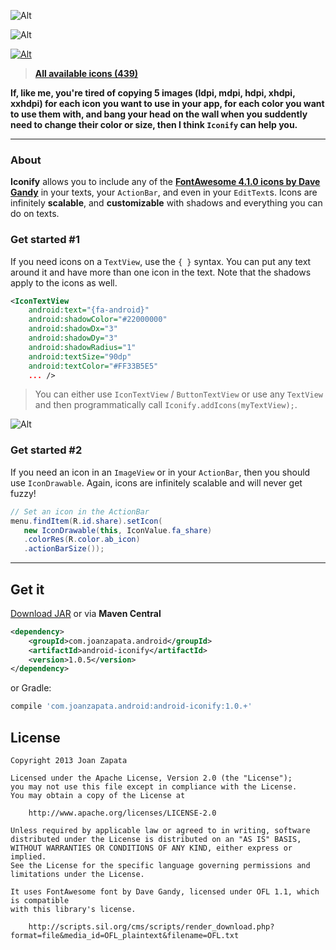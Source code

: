 ![Alt](https://raw.github.com/JoanZapata/android-iconify/master/logo.jpg)

![Alt](https://raw.github.com/JoanZapata/android-iconify/master/header.jpg)

[![Alt](http://developer.android.com/images/brand/en_app_rgb_wo_45.png)](https://play.google.com/store/apps/details?id=com.joanzapata.android.icons.sample)

> **[All available icons (439)](http://fortawesome.github.io/Font-Awesome/icons)**

**If, like me, you're tired of copying 5 images (ldpi, mdpi, hdpi, xhdpi, xxhdpi) for each icon you want to use in your app, for each color you want to use them with, and bang your head on the wall when you suddently need to change their color or size, then I think ```Iconify``` can help you.**

-----

### About

**Iconify** allows you to include any of the **[FontAwesome 4.1.0 icons by Dave Gandy](http://fortawesome.github.io/Font-Awesome/icons)** in your texts, your ```ActionBar```, and even in your ```EditText```s. Icons are infinitely **scalable**, and **customizable** with shadows and everything you can do on texts.

### Get started #1

If you need icons on a ```TextView```, use the ```{ }``` syntax. You can put any text around it and have more than one icon in the text. Note that the shadows apply to the icons as well.

```xml
<IconTextView
    android:text="{fa-android}"
    android:shadowColor="#22000000"
    android:shadowDx="3"
    android:shadowDy="3"
    android:shadowRadius="1"
    android:textSize="90dp"
    android:textColor="#FF33B5E5"
    ... />
```

> You can either use ```IconTextView``` / ```ButtonTextView``` or use any ```TextView``` and then programmatically call ```Iconify.addIcons(myTextView);```.

![Alt](https://raw.github.com/JoanZapata/android-iconify/master/androids.png)

### Get started #2

If you need an icon in an ```ImageView``` or in your ```ActionBar```, then you should use ```IconDrawable```. Again, icons are infinitely scalable and will never get fuzzy!

```java
// Set an icon in the ActionBar
menu.findItem(R.id.share).setIcon(
   new IconDrawable(this, IconValue.fa_share)
   .colorRes(R.color.ab_icon)
   .actionBarSize());
```

-----

## Get it

[Download JAR](http://search.maven.org/remotecontent?filepath=com/joanzapata/android/android-iconify/1.0.5/android-iconify-1.0.5.jar) or via **Maven Central**

```xml
<dependency>
    <groupId>com.joanzapata.android</groupId>
    <artifactId>android-iconify</artifactId>
    <version>1.0.5</version>
</dependency>
```
or Gradle:
```groovy
compile 'com.joanzapata.android:android-iconify:1.0.+'
```

## License

```
Copyright 2013 Joan Zapata

Licensed under the Apache License, Version 2.0 (the "License");
you may not use this file except in compliance with the License.
You may obtain a copy of the License at

    http://www.apache.org/licenses/LICENSE-2.0

Unless required by applicable law or agreed to in writing, software
distributed under the License is distributed on an "AS IS" BASIS,
WITHOUT WARRANTIES OR CONDITIONS OF ANY KIND, either express or implied.
See the License for the specific language governing permissions and
limitations under the License.

It uses FontAwesome font by Dave Gandy, licensed under OFL 1.1, which is compatible
with this library's license.

    http://scripts.sil.org/cms/scripts/render_download.php?format=file&media_id=OFL_plaintext&filename=OFL.txt
    
```
